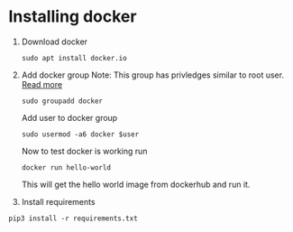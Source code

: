 
# Installing docker
 1. Download docker
    ```
    sudo apt install docker.io
    ```

 2. Add docker group
    Note: This group has privledges similar to root user. [Read more](https://docs.docker.com/engine/security/#docker-daemon-attack-surface)
    ```
    sudo groupadd docker
    ```
    Add user to docker group
    ```
    sudo usermod -a6 docker $user
    ```

    Now to test docker is working run 
    ```
    docker run hello-world
    ```
    This will get the hello world image from dockerhub and run it.
 3. Install requirements
 ```
 pip3 install -r requirements.txt
 ```
